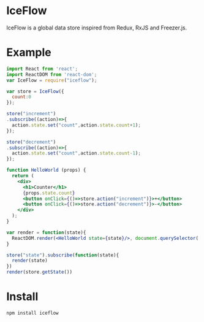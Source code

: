 # IceFlow

IceFlow is a global data store inspired from Redux, RxJS and Freezer.js.

# Example

```jsx
import React from 'react';
import ReactDOM from 'react-dom';
var IceFlow = require("iceflow");

var store = IceFlow({
  count:0
});

store("increment")
.subscribe((action)=>{
  action.state.set("count",action.state.count+1);
});

store("decrement")
.subscribe((action)=>{
  action.state.set("count",action.state.count-1);
});

function HelloWorld (props) {
  return (
    <div>
      <h1>Counter</h1>
      {props.state.count}
      <button onClick={()=>store.action("increment")}>+</button>
      <button onClick={()=>store.action("decrement")}>-</button>
    </div>
  );
}

var render = function(state){
  ReactDOM.render(<HelloWorld state={state}/>, document.querySelector('#app'));
}

store("state").subscribe(function(state){
  render(state)
})
render(store.getState())
```

# Install

`npm install iceflow`
